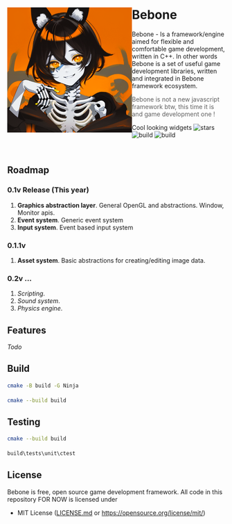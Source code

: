<div>
  <img align="left" src="https://github.com/Maksasj/bebone/blob/master/docs/images/tmpLogo.png" width="288px">
  
  # Bebone
  Bebone - Is a framework/engine aimed for flexible and comfortable game development, written in C++. 
  In other words Bebone is a set of useful game development libraries, written and integrated 
  in Bebone framework ecosystem.
  
  > Bebone is not a new javascript framework btw, this time it is and game development one !
  
  Cool looking widgets 
  <img src="https://img.shields.io/github/stars/Maksasj/bebone" alt="stars">
  <img src="https://img.shields.io/github/actions/workflow/status/Maksasj/bebone/clang_build_win.yml" alt="build">
  <img src="https://img.shields.io/github/license/Maksasj/bebone" alt="build">
  
  <br>
</div>

## Roadmap

### 0.1v Release (This year)
1. **Graphics abstraction layer**. General OpenGL and abstractions. Window, Monitor apis.
2. **Event system**. Generic event system
3. **Input system**. Event based input system

### 0.1.1v
1. **Asset system**. Basic abstractions for creating/editing image data.

### 0.2v ...
1. *Scripting*.
2. *Sound system*.
3. *Physics engine*.

## Features
*Todo*

## Build
```bash
cmake -B build -G Ninja

cmake --build build
```

## Testing
```bash
cmake --build build

build\tests\unit\ctest
```

## License
Bebone is free, open source game development framework. All code in this repository FOR NOW is licensed under
- MIT License ([LICENSE.md](https://github.com/Maksasj/bebone/blob/master/LICENSE.md) or https://opensource.org/license/mit/)